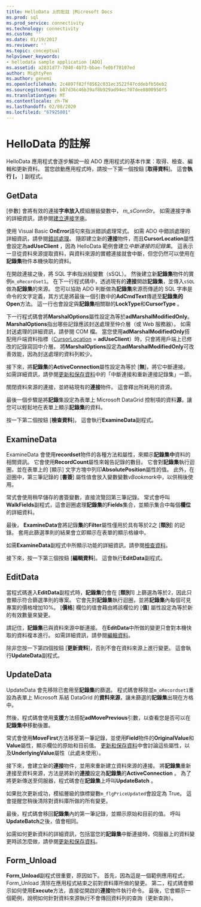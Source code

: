 ```yaml
---
title: HelloData 上的批註 |Microsoft Docs
ms.prod: sql
ms.prod_service: connectivity
ms.technology: connectivity
ms.custom: ''
ms.date: 01/19/2017
ms.reviewer: ''
ms.topic: conceptual
helpviewer_keywords:
- hellodata sample application [ADO]
ms.assetid: a2831d77-7040-4b73-bbae-fe0bf78107ed
author: MightyPen
ms.author: genemi
ms.openlocfilehash: 2c4897f82ff8562c031ec3522f47cddebfb56eb2
ms.sourcegitcommit: b87d36c46b39af8b929ad94ec707dee8800950f5
ms.translationtype: MT
ms.contentlocale: zh-TW
ms.lasthandoff: 02/08/2020
ms.locfileid: "67925801"
---
```

# <a name="comments-on-hellodata"></a>HelloData 的註解
HelloData 應用程式會逐步解說一般 ADO 應用程式的基本作業：取得、檢查、編輯和更新資料。 當您啟動應用程式時，請按一下第一個按鈕 [**取得資料**]。 這會**執行 [，** ] 副程式。  
  
## <a name="getdata"></a>GetData  
 [參數] 會將有效的連接**字串放入**模組層級變數中， *m_sConnStr*。 如需連接字串的詳細資訊，請參閱[建立連接字串](../../../ado/guide/data/creating-a-connection-string.md)。  
  
 使用 Visual Basic **OnError**語句來指派錯誤處理常式。 如需 ADO 中錯誤處理的詳細資訊，請參閱[錯誤處理](../../../ado/guide/data/error-handling.md)。 隨即建立新的**連接**物件，而且**CursorLocation**屬性會設定為**adUseClient** ，因為 HelloData 範例會建立*中斷連接的記錄集*。 這表示一旦從資料來源提取資料，與資料來源的實體連接就會中斷，但您仍然可以使用在**記錄集**物件本機快取的資料。  
  
 在開啟連接之後，將 SQL 字串指派給變數（sSQL）。 然後建立新**記錄集**物件的實例`m_oRecordset1`。 在下一行程式碼中，透過現有的**連接**開啟**記錄集**，並傳入`sSQL`做為**記錄集**的來源。 您可以協助 ADO 判斷做為**記錄集**來源而傳遞的 SQL 字串是命令的文字定義，其方式是將最後一個引數中的**AdCmdText**傳遞至**記錄集的 Open**方法。 這一行也會設定與**記錄集**相關聯的**LockType**和**CursorType** 。  
  
 下一行程式碼會將**MarshalOptions**屬性設定為等於**adMarshalModifiedOnly**。 **MarshalOptions**指出哪些記錄應該封送處理至仲介層（或 Web 服務器）。 如需封送處理的詳細資訊，請參閱 COM 檔。 當您使用**adMarshalModifiedOnly**搭配用戶端資料指標（[CursorLocation](../../../ado/reference/ado-api/cursorlocation-property-ado.md) = **adUseClient**）時，只會將用戶端上已修改的記錄寫回中介層。 將**MarshalOptions**設定為**adMarshalModifiedOnly**可改善效能，因為封送處理的資料列較少。  
  
 接下來，將**記錄集**的**ActiveConnection**屬性設定為等於 [**無**]，將它中斷連接。 如需詳細資訊，請參閱[更新和保存資料](../../../ado/guide/data/updating-and-persisting-data.md)中的「中斷連接和重新連接記錄集」一節。  
  
 關閉資料來源的連接，並終結現有的**連接**物件。 這會釋出所耗用的資源。  
  
 最後一個步驟是將**記錄**集設定為表單上 Microsoft DataGrid 控制項的資料**源**，讓您可以輕鬆地在表單上顯示**記錄集**的資料。  
  
 按一下第二個按鈕 [**檢查資料**]。 這會執行**ExamineData**副程式。  
  
## <a name="examinedata"></a>ExamineData  
 ExamineData 會使用**recordset**物件的各種方法和屬性，來顯示**記錄集中**資料的相關資訊。 它會使用**RecordCount**屬性來報告記錄的數目。 它會對**記錄集**執行迴圈，並在表單上的 [顯示] 文字方塊中列印**AbsolutePosition**屬性的值。 此外，在迴圈中，第三筆記錄的 [**書簽**] 屬性值會放入變數變數*vBookmark*中，以供稍後使用。  
  
 常式會使用稍早儲存的書簽變數，直接流覽回第三筆記錄。 常式會呼叫**WalkFields**副程式，這會迴圈處理**記錄集**的**Fields**集合，並顯示集合中每個**欄位**的詳細資料。  
  
 最後， **ExamineData**會將記錄**集**的**Filter**屬性僅用於具有等於2之 [**類別**] 的記錄。 套用此篩選準則的結果會立即顯示在表單的顯示格線中。  
  
 如需**ExamineData**副程式中所顯示功能的詳細資訊，請參閱[檢查資料](../../../ado/guide/data/examining-data.md)。  
  
 接下來，按一下第三個按鈕 [**編輯資料**]。 這會執行**EditData**副程式。  
  
## <a name="editdata"></a>EditData  
 當程式碼進入**EditData**副程式時，**記錄集**仍會在 [**類別**1] 上篩選為等於2，因此只會顯示符合篩選準則的專案。 它會先對**記錄集**執行迴圈，並將**記錄集**內每個可見專案的價格增加10%。 [**價格**] 欄位的值會藉由將該欄位的 [**值**] 屬性設定為等於新的有效數量來變更。  
  
 請記住，**記錄集**已與資料來源中斷連接。 在**EditData**中所做的變更只會對本機快取的資料複本進行。 如需詳細資訊，請參閱[編輯資料](../../../ado/guide/data/editing-data.md)。  
  
 除非您按一下第四個按鈕 [**更新資料**]，否則不會在資料來源上進行變更。 這會執行**UpdateData**副程式。  
  
## <a name="updatedata"></a>UpdateData  
 UpdateData 會先移除已套用至**記錄集**的篩選。 程式碼會移除並`m_oRecordset1`重設為表單上 Microsoft 系結 DataGrid 的**資料來源**，讓未篩選的**記錄集**出現在方格中。  
  
 然後，程式碼會使用**支援**方法搭配**adMovePrevious**引數，以查看您是否可以在**記錄集中**移動後置。  
  
 常式會使用**MoveFirst**方法移至第一筆記錄，並使用**Field**物件的**OriginalValue**和**Value**屬性，顯示欄位的原始和目前值。 [更新和保存資料](../../../ado/guide/data/updating-and-persisting-data.md)中會討論這些屬性，以及**UnderlyingValue**屬性（此處未使用）。  
  
 接下來，會建立新的**連接**物件，並用來重新建立資料來源的連接。 將**記錄集**重新連接至資料來源，方法是將新的**連接**設定為**記錄集**的**ActiveConnection** 。 為了將更新傳送至伺服器，程式碼會在**記錄集**上呼叫**UpdateBatch** 。  
  
 如果批次更新成功，模組層級的旗標變數`m_flgPriceUpdated`會設定為 True。 這會提醒您稍後清除對資料庫所做的所有變更。  
  
 最後，程式碼會移回**記錄集**內的第一筆記錄，並顯示原始和目前的值。 呼叫**UpdateBatch**之後，值會相同。  
  
 如需如何更新資料的詳細資訊，包括當您的**記錄集**中斷連接時，伺服器上的資料變更時該怎麼做，請參閱[更新和保存資料](../../../ado/guide/data/updating-and-persisting-data.md)。  
  
## <a name="form_unload"></a>Form_Unload  
 **Form_Unload**副程式很重要，原因如下。 首先，因為這是一個範例應用程式，Form_Unload 清除在應用程式結束之前對資料庫所做的變更。 第二，程式碼會顯示如何使用**Execute**方法，直接從開啟的**連接**物件執行命令。 最後，它會顯示一個範例，說明如何針對資料來源執行不會傳回資料列的查詢（更新查詢）。
